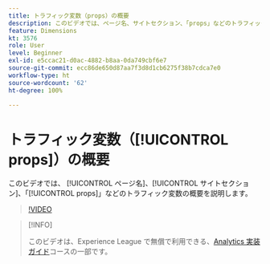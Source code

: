 ```yaml
---
title: トラフィック変数（props）の概要
description: このビデオでは、ページ名、サイトセクション、「props」などのトラフィック変数の概要を説明します。
feature: Dimensions
kt: 3576
role: User
level: Beginner
exl-id: e5ccac21-d0ac-4882-b8aa-0da749cbf6e7
source-git-commit: ecc86de650d87aa7f3d8d1cb6275f38b7cdca7e0
workflow-type: ht
source-wordcount: '62'
ht-degree: 100%

---
```


# トラフィック変数（[!UICONTROL props]）の概要

このビデオでは、 [!UICONTROL ページ名]、[!UICONTROL サイトセクション]、「[!UICONTROL props]」などのトラフィック変数の概要を説明します。

>[!VIDEO](https://video.tv.adobe.com/v/28767/?quality=12&learn=on)

>[!INFO]
>
> このビデオは、Experience League で無償で利用できる、[Analytics 実装ガイド](https://experienceleague.adobe.com/?recommended=Analytics-D-1-2019.1&amp;lang=ja)コースの一部です。
